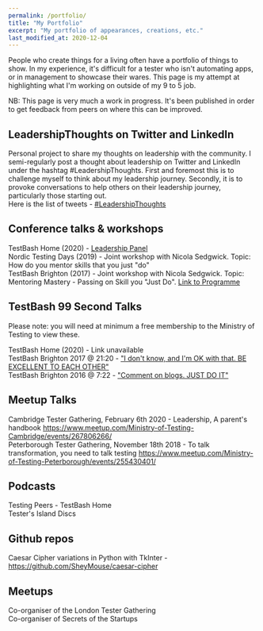 ```yaml
---
permalink: /portfolio/
title: "My Portfolio"
excerpt: "My portfolio of appearances, creations, etc."
last_modified_at: 2020-12-04
---
```


People who create things for a living often have a portfolio of things to show. In my experience, it's difficult for a tester who isn't automating apps, or in management to showcase their wares. This page is my attempt at highlighting what I'm working on outside of my 9 to 5 job.

NB: This page is very much a work in progress. It's been published in order to get feedback from peers on where this can be improved.  

## LeadershipThoughts on Twitter and LinkedIn
Personal project to share my thoughts on leadership with the community. I semi-regularly post a thought about leadership on Twitter and LinkedIn under the hashtag #LeadershipThoughts. First and foremost this is to challenge myself to think about my leadership journey. Secondly, it is to provoke conversations to help others on their leadership journey, particularly those starting out.  
Here is the list of tweets - [#LeadershipThoughts](https://twitter.com/search?q=\(%23LeadershipThoughts\)%20\(from%3ASheyMouse\)&src=typed_query&f=live)

## Conference talks & workshops

TestBash Home (2020) - [Leadership Panel](https://www.ministryoftesting.com/dojo/series/testbash-home/lessons/testbash-panel-leadership)  
Nordic Testing Days (2019)  - Joint workshop with Nicola Sedgwick. Topic: How do you mentor skills that you just "do"  
TestBash Brighton (2017) - Joint workshop with Nicola Sedgwick. Topic: Mentoring Mastery - Passing on Skill you "Just Do". [Link to Programme](/assets/images/TestBashBrighton2017Schedule.png)

## TestBash 99 Second Talks

Please note: you will need at minimum a free membership to the Ministry of Testing to view these.

TestBash Home (2020) - Link unavailable  
TestBash Brighton 2017 @ 21:20 - ["I don't know, and I'm OK with that. BE EXCELLENT TO EACH OTHER"](https://www.ministryoftesting.com/dojo/series/99-second-talks-from-testbash/lessons/99-second-talks-testbash-brighton-2017)  
TestBash Brighton 2016 @ 7:22 - ["Comment on blogs. JUST DO IT"](https://www.ministryoftesting.com/dojo/series/99-second-talks-from-testbash/lessons/99-second-talks-testbash-brighton-2016)  

## Meetup Talks

Cambridge Tester Gathering, February 6th 2020 - Leadership, A parent's handbook https://www.meetup.com/Ministry-of-Testing-Cambridge/events/267806266/  
Peterborough Tester Gathering, November 18th 2018 - To talk transformation, you need to talk testing https://www.meetup.com/Ministry-of-Testing-Peterborough/events/255430401/  

## Podcasts

Testing Peers  -
TestBash Home  
Tester's Island Discs  

## Github repos

Caesar Cipher variations in Python with TkInter - https://github.com/SheyMouse/caesar-cipher  

## Meetups

Co-organiser of the London Tester Gathering  
Co-organiser of Secrets of the Startups  
